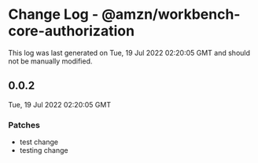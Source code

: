 # Change Log - @amzn/workbench-core-authorization

This log was last generated on Tue, 19 Jul 2022 02:20:05 GMT and should not be manually modified.

## 0.0.2
Tue, 19 Jul 2022 02:20:05 GMT

### Patches

- test change
- testing change


